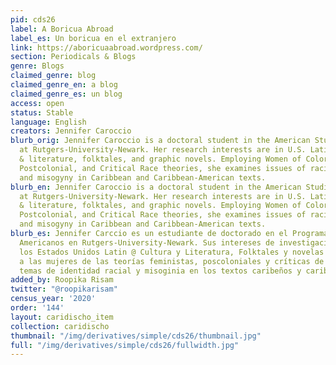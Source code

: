 ```yaml
---
pid: cds26
label: A Boricua Abroad
label_es: Un boricua en el extranjero
link: https://aboricuaabroad.wordpress.com/
section: Periodicals & Blogs
genre: Blogs
claimed_genre: blog
claimed_genre_en: a blog
claimed_genre_es: un blog
access: open
status: Stable
language: English
creators: Jennifer Caroccio
blurb_orig: Jennifer Caroccio is a doctoral student in the American Studies Program
  at Rutgers-University-Newark. Her research interests are in U.S. Latin@ culture
  & literature, folktales, and graphic novels. Employing Women of Color Feminist,
  Postcolonial, and Critical Race theories, she examines issues of racial identity
  and misogyny in Caribbean and Caribbean-American texts.
blurb_en: Jennifer Caroccio is a doctoral student in the American Studies Program
  at Rutgers-University-Newark. Her research interests are in U.S. Latin@ culture
  & literature, folktales, and graphic novels. Employing Women of Color Feminist,
  Postcolonial, and Critical Race theories, she examines issues of racial identity
  and misogyny in Caribbean and Caribbean-American texts.
blurb_es: Jennifer Carccio es un estudiante de doctorado en el Programa de Estudios
  Americanos en Rutgers-University-Newark. Sus intereses de investigación están en
  los Estados Unidos Latin @ Cultura y Literatura, Folktales y novelas gráficas. Empleando
  a las mujeres de las teorías feministas, poscoloniales y críticas de la raza, examina
  temas de identidad racial y misoginia en los textos caribeños y caribeños-estadounidenses.
added_by: Roopika Risam
twitter: "@roopikarisam"
census_year: '2020'
order: '144'
layout: caridischo_item
collection: caridischo
thumbnail: "/img/derivatives/simple/cds26/thumbnail.jpg"
full: "/img/derivatives/simple/cds26/fullwidth.jpg"
---
```

